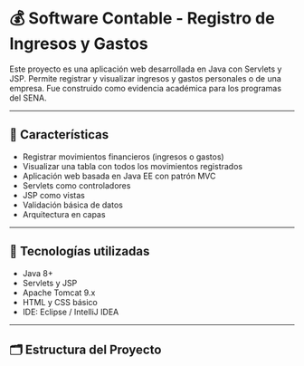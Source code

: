 # 💰 Software Contable - Registro de Ingresos y Gastos

Este proyecto es una aplicación web desarrollada en Java con Servlets y JSP. Permite registrar y visualizar ingresos y gastos personales o de una empresa. Fue construido como evidencia académica para los programas del SENA.

---

## 📌 Características

- Registrar movimientos financieros (ingresos o gastos)
- Visualizar una tabla con todos los movimientos registrados
- Aplicación web basada en Java EE con patrón MVC
- Servlets como controladores
- JSP como vistas
- Validación básica de datos
- Arquitectura en capas

---

## 🧠 Tecnologías utilizadas

- Java 8+
- Servlets y JSP
- Apache Tomcat 9.x
- HTML y CSS básico
- IDE: Eclipse / IntelliJ IDEA

---

## 🗂️ Estructura del Proyecto
